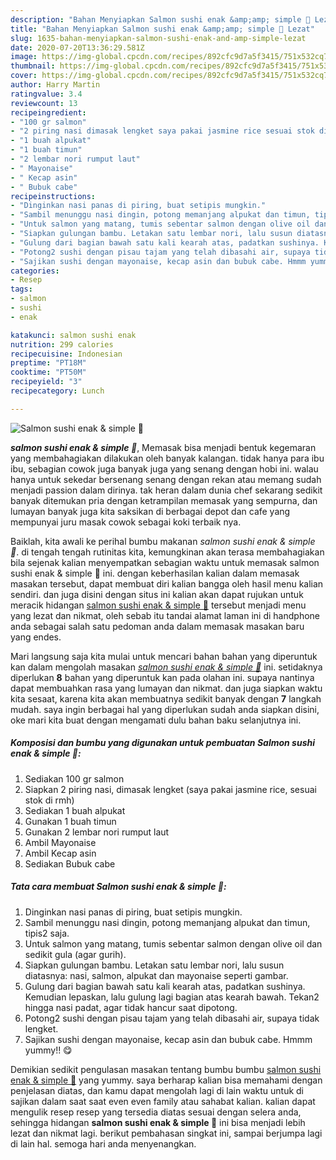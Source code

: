 ```yaml
---
description: "Bahan Menyiapkan Salmon sushi enak &amp;amp; simple 🍣 Lezat"
title: "Bahan Menyiapkan Salmon sushi enak &amp;amp; simple 🍣 Lezat"
slug: 1635-bahan-menyiapkan-salmon-sushi-enak-and-amp-simple-lezat
date: 2020-07-20T13:36:29.581Z
image: https://img-global.cpcdn.com/recipes/892cfc9d7a5f3415/751x532cq70/salmon-sushi-enak-simple-🍣-foto-resep-utama.jpg
thumbnail: https://img-global.cpcdn.com/recipes/892cfc9d7a5f3415/751x532cq70/salmon-sushi-enak-simple-🍣-foto-resep-utama.jpg
cover: https://img-global.cpcdn.com/recipes/892cfc9d7a5f3415/751x532cq70/salmon-sushi-enak-simple-🍣-foto-resep-utama.jpg
author: Harry Martin
ratingvalue: 3.4
reviewcount: 13
recipeingredient:
- "100 gr salmon"
- "2 piring nasi dimasak lengket saya pakai jasmine rice sesuai stok di rmh"
- "1 buah alpukat"
- "1 buah timun"
- "2 lembar nori rumput laut"
- " Mayonaise"
- " Kecap asin"
- " Bubuk cabe"
recipeinstructions:
- "Dinginkan nasi panas di piring, buat setipis mungkin."
- "Sambil menunggu nasi dingin, potong memanjang alpukat dan timun, tipis2 saja."
- "Untuk salmon yang matang, tumis sebentar salmon dengan olive oil dan sedikit gula (agar gurih)."
- "Siapkan gulungan bambu. Letakan satu lembar nori, lalu susun diatasnya: nasi, salmon, alpukat dan mayonaise seperti gambar."
- "Gulung dari bagian bawah satu kali kearah atas, padatkan sushinya. Kemudian lepaskan, lalu gulung lagi bagian atas kearah bawah. Tekan2 hingga nasi padat, agar tidak hancur saat dipotong."
- "Potong2 sushi dengan pisau tajam yang telah dibasahi air, supaya tidak lengket."
- "Sajikan sushi dengan mayonaise, kecap asin dan bubuk cabe. Hmmm yummy!! 😋"
categories:
- Resep
tags:
- salmon
- sushi
- enak

katakunci: salmon sushi enak 
nutrition: 299 calories
recipecuisine: Indonesian
preptime: "PT18M"
cooktime: "PT50M"
recipeyield: "3"
recipecategory: Lunch

---
```



![Salmon sushi enak &amp; simple 🍣](https://img-global.cpcdn.com/recipes/892cfc9d7a5f3415/751x532cq70/salmon-sushi-enak-simple-🍣-foto-resep-utama.jpg)

<b><i>salmon sushi enak &amp; simple 🍣</i></b>, Memasak bisa menjadi bentuk kegemaran yang membahagiakan dilakukan oleh banyak kalangan. tidak hanya para ibu ibu, sebagian cowok juga banyak juga yang senang dengan hobi ini. walau hanya untuk sekedar bersenang senang dengan rekan atau memang sudah menjadi passion dalam dirinya. tak heran dalam dunia chef sekarang sedikit banyak ditemukan pria dengan ketrampilan memasak yang sempurna, dan lumayan banyak juga kita saksikan di berbagai depot dan cafe yang mempunyai juru masak cowok sebagai koki terbaik nya.

Baiklah, kita awali ke perihal bumbu makanan <i>salmon sushi enak &amp; simple 🍣</i>. di tengah tengah rutinitas kita, kemungkinan akan terasa membahagiakan bila sejenak kalian menyempatkan sebagian waktu untuk memasak salmon sushi enak &amp; simple 🍣 ini. dengan keberhasilan kalian dalam memasak masakan tersebut, dapat membuat diri kalian bangga oleh hasil menu kalian sendiri. dan juga disini dengan situs ini kalian akan dapat rujukan untuk meracik hidangan <u>salmon sushi enak &amp; simple 🍣</u> tersebut menjadi menu yang lezat dan nikmat, oleh sebab itu tandai alamat laman ini di handphone anda sebagai salah satu pedoman anda dalam memasak masakan baru yang endes.




Mari langsung saja kita mulai untuk mencari bahan bahan yang diperuntuk kan dalam mengolah masakan <u><i>salmon sushi enak &amp; simple 🍣</i></u> ini. setidaknya diperlukan <b>8</b> bahan yang diperuntuk kan pada olahan ini. supaya nantinya dapat membuahkan rasa yang lumayan dan nikmat. dan juga siapkan waktu kita sesaat, karena kita akan membuatnya sedikit banyak dengan <b>7</b> langkah mudah. saya ingin berbagai hal yang diperlukan sudah anda siapkan disini, oke mari kita buat dengan mengamati dulu bahan baku selanjutnya ini.

<!--inarticleads1-->

##### Komposisi dan bumbu yang digunakan untuk pembuatan Salmon sushi enak &amp; simple 🍣:

1. Sediakan 100 gr salmon
1. Siapkan 2 piring nasi, dimasak lengket (saya pakai jasmine rice, sesuai stok di rmh)
1. Sediakan 1 buah alpukat
1. Gunakan 1 buah timun
1. Gunakan 2 lembar nori rumput laut
1. Ambil  Mayonaise
1. Ambil  Kecap asin
1. Sediakan  Bubuk cabe




<!--inarticleads2-->

##### Tata cara membuat Salmon sushi enak &amp; simple 🍣:

1. Dinginkan nasi panas di piring, buat setipis mungkin.
1. Sambil menunggu nasi dingin, potong memanjang alpukat dan timun, tipis2 saja.
1. Untuk salmon yang matang, tumis sebentar salmon dengan olive oil dan sedikit gula (agar gurih).
1. Siapkan gulungan bambu. Letakan satu lembar nori, lalu susun diatasnya: nasi, salmon, alpukat dan mayonaise seperti gambar.
1. Gulung dari bagian bawah satu kali kearah atas, padatkan sushinya. Kemudian lepaskan, lalu gulung lagi bagian atas kearah bawah. Tekan2 hingga nasi padat, agar tidak hancur saat dipotong.
1. Potong2 sushi dengan pisau tajam yang telah dibasahi air, supaya tidak lengket.
1. Sajikan sushi dengan mayonaise, kecap asin dan bubuk cabe. Hmmm yummy!! 😋




Demikian sedikit pengulasan masakan tentang bumbu bumbu <u>salmon sushi enak &amp; simple 🍣</u> yang yummy. saya berharap kalian bisa memahami dengan penjelasan diatas, dan kamu dapat mengolah lagi di lain waktu untuk di sajikan dalam saat saat even even family atau sahabat kalian. kalian dapat mengulik resep resep yang tersedia diatas sesuai dengan selera anda, sehingga hidangan <b>salmon sushi enak &amp; simple 🍣</b> ini bisa menjadi lebih lezat dan nikmat lagi. berikut pembahasan singkat ini, sampai berjumpa lagi di lain hal. semoga hari anda menyenangkan.
